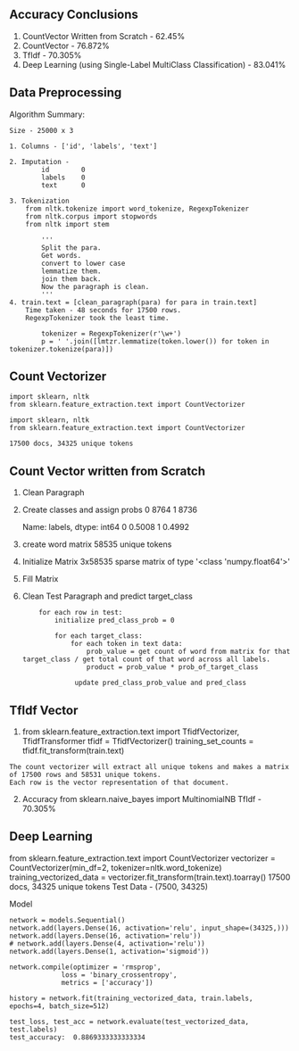 ## Accuracy Conclusions
1. CountVector Written from Scratch - 62.45%
2. CountVector - 76.872%
3. TfIdf - 70.305%
4. Deep Learning (using Single-Label MultiClass Classification) - 83.041%

## Data Preprocessing

Algorithm Summary:
```
Size - 25000 x 3

1. Columns - ['id', 'labels', 'text']
                      
2. Imputation -
        id        0
        labels    0
        text      0
        
3. Tokenization
    from nltk.tokenize import word_tokenize, RegexpTokenizer
    from nltk.corpus import stopwords
    from nltk import stem

        '''
        Split the para.
        Get words.
        convert to lower case
        lemmatize them.
        join them back.
        Now the paragraph is clean.
        '''
4. train.text = [clean_paragraph(para) for para in train.text]
    Time taken - 48 seconds for 17500 rows.
    RegexpTokenizer took the least time.
    
        tokenizer = RegexpTokenizer(r'\w+')
        p = ' '.join([lmtzr.lemmatize(token.lower()) for token in tokenizer.tokenize(para)])
```

## Count Vectorizer
```
import sklearn, nltk
from sklearn.feature_extraction.text import CountVectorizer

import sklearn, nltk
from sklearn.feature_extraction.text import CountVectorizer

17500 docs, 34325 unique tokens
```

## Count Vector written from Scratch
1. Clean Paragraph
2. Create classes and assign probs
    0    8764
    1    8736
    
    Name: labels, dtype: int64
    0    0.5008
    1    0.4992
3. create word matrix
    58535 unique tokens
4. Initialize Matrix
    3x58535 sparse matrix of type '<class 'numpy.float64'>'
5. Fill Matrix


6. Clean Test Paragraph and predict target_class
   ```
       for each row in test:
           initialize pred_class_prob = 0
           
           for each target_class:
               for each token in text data:
                   prob_value = get count of word from matrix for that target_class / get total count of that word across all labels.
                   product = prob_value * prob_of_target_class
                   
                update pred_class_prob_value and pred_class
   ```
   
## TfIdf Vector        
1. from sklearn.feature_extraction.text import TfidfVectorizer, TfidfTransformer
tfidf = TfidfVectorizer()
training_set_counts = tfidf.fit_transform(train.text)

```
The count vectorizer will extract all unique tokens and makes a matrix of 17500 rows and 58531 unique tokens.
Each row is the vector representation of that document.
```

2. Accuracy
from sklearn.naive_bayes import MultinomialNB
    TfIdf - 70.305%

## Deep Learning

from sklearn.feature_extraction.text import CountVectorizer
vectorizer = CountVectorizer(min_df=2, tokenizer=nltk.word_tokenize)
training_vectorized_data = vectorizer.fit_transform(train.text).toarray()
    17500 docs, 34325 unique tokens
Test Data - (7500, 34325)


Model
```
network = models.Sequential()
network.add(layers.Dense(16, activation='relu', input_shape=(34325,)))
network.add(layers.Dense(16, activation='relu'))
# network.add(layers.Dense(4, activation='relu'))
network.add(layers.Dense(1, activation='sigmoid'))

network.compile(optimizer = 'rmsprop',
             loss = 'binary_crossentropy',
             metrics = ['accuracy'])

history = network.fit(training_vectorized_data, train.labels, epochs=4, batch_size=512)

test_loss, test_acc = network.evaluate(test_vectorized_data, test.labels)
test_accuracy:  0.8869333333333334
```